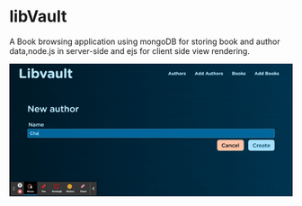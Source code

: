 # libVault

A Book browsing application using mongoDB for storing book and author data,node.js in server-side and ejs for client side view rendering.

![demo](https://github.com/atom19-i/libVault/blob/main/gif/libvault_demo.gif)
